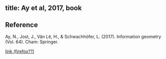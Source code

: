 title: Ay et al, 2017, book
---

## Reference 

Ay, N., Jost, J., Vân Lê, H., & Schwachhöfer, L. (2017). Information geometry (Vol. 64). Cham: Springer.


[link (firefox??)](https://link.springer.com/content/pdf/10.1007/978-3-319-56478-4.pdf)


